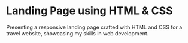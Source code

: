 # Landing Page using HTML & CSS
Presenting a responsive landing page crafted with HTML and CSS for a travel website, showcasing my skills in web development.
